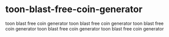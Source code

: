 # toon-blast-free-coin-generator
toon blast free coin generator toon blast free coin generator toon blast free coin generator toon blast free coin generator toon blast free coin generator
